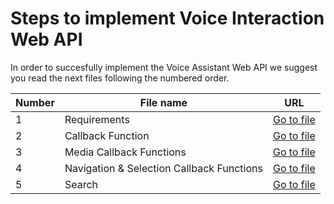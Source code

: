 # Steps to implement Voice Interaction Web API

In order to succesfully implement the Voice Assistant Web API we suggest you read the next files following the numbered order.

| Number | File name | URL |
| ----- | --------- | ---- |
| 1 | Requirements | [Go to file](1_requirements.md) |
| 2 | Callback Function | [Go to file](2_callbackFunction.md) |
| 3 | Media Callback Functions | [Go to file](3_mediaCallbackFunctions.md) |
| 4 | Navigation & Selection Callback Functions | [Go to file](4_navigationCallbackFunctions.md) |
| 5 | Search | [Go to file](5_search.md) |
